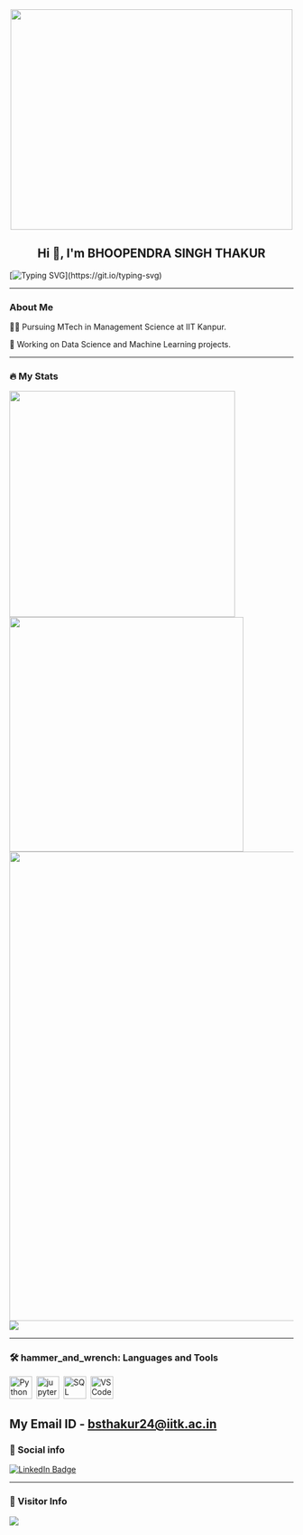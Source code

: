 <div id="header" align="center">
  <img src="https://cdn.dribbble.com/users/2279743/screenshots/4595026/media/740ca256175d7fc03b3b4fb26493fe6c.gif" width="500" 
     height="390"/>
</div>

<h2 align="center">Hi 👋, I'm BHOOPENDRA SINGH THAKUR</h2>

[![Typing SVG](https://readme-typing-svg.herokuapp.com?duration=10000&center=true&vCenter=true&width=800&height=30&lines=Hello+this+is+Bhoopendra+Welcome+to+my+Github+page.)](https://git.io/typing-svg)

---
### About Me

👨‍💻 Pursuing MTech in Management Science at IIT Kanpur.

🔭 Working on Data Science and Machine Learning projects.

--- 

### 🔥 My Stats 
<img width="400"  src="https://github-readme-stats.vercel.app/api?username=BhoopendrSthakur&show_icons=true&theme=blue-green" /> <img width="415" src="https://streak-stats.demolab.com/?user=BhoopendrSthakur&theme=blue-green" />
<img width="830" src="https://github-readme-activity-graph.vercel.app/graph?username=BhoopendrSthakur&bg_color=21232a&color=a8eeff&line=61dafb&point=f0fcff&area=true&hide_border=false" />
 <a href=""> <img align="center" src="https://github-readme-stats-sigma-five.vercel.app/api/top-langs/?username=BhoopendrSthakur&theme=blue-green&line_height=20&hide=css"/> </a>
 

---
### 🛠️ hammer_and_wrench: Languages and Tools 

<div>
  <img src="https://cdn3.iconfinder.com/data/icons/logos-and-brands-adobe/512/267_Python-512.png" alt="Python" width="40" height="40"/>&nbsp;
  <img src="https://miro.medium.com/v2/resize:fit:600/0*sCkSCEPxN6IPjir3.jpg" alt="jupyter" width="40" height="40"/>&nbsp;
  <img src="https://cdn-icons-png.freepik.com/256/4248/4248443.png?semt=ais_hybrid" alt="SQL" width="40" height="40"/>&nbsp;
<!--   <img src="https://cdn.jsdelivr.net/gh/devicons/devicon/icons/css3/css3-original.svg" alt="CSS" width="40" height="40"/>&nbsp;
  <img src="https://cdn.jsdelivr.net/gh/devicons/devicon/icons/javascript/javascript-original.svg" alt="JavaScript" width="40" height="40"/>&nbsp; -->
  <img src="https://cdn.jsdelivr.net/gh/devicons/devicon/icons/vscode/vscode-original.svg" alt="VS Code" width="40" height="40"/>&nbsp;
 
</div>

My Email ID - bsthakur24@iitk.ac.in
---
### 🔗 Social info

<div id="badges">
    <a href="https://www.linkedin.com/in/bhoopendra-singh-thakur-545218269/"  target="_blank">
    <img src="https://img.shields.io/badge/LinkedIn-blue?style=for-the-badge&logo=linkedin&logoColor=white" alt="LinkedIn Badge"/>
    </a>
<!--      <a href="https://mail.google.com/mail/u/0/?fs=1&tf=cm&to=creator.kishansinghthakur27@gmail.com"
    <img src="https://img.shields.io/badge/Gmail-D14836?style=for-the-badge&logo=gmail&logoColor=white" alt="Gmail Badge"/>
    </a>
    <a href="https://auth.geeksforgeeks.org/user/kishan12363">
    <img src="https://img.shields.io/badge/GeeksforGeeks-gray?style=for-the-badge&logo=geeksforgeeks&logoColor=35914c" alt="GFG"/>
    </a>
    <a href="https://leetcode.com/Kishan0001/" target="blank">
    <img src="https://w7.pngwing.com/pngs/640/947/png-transparent-leetcode-button-icon.png" alt="kishan1236" height="29" width="120" />
    </a> -->
<!--     <a href="https://twitter.com/KishanS36200218" target="blank">
    <img src="https://w7.pngwing.com/pngs/424/95/png-transparent-twitter-3d-twitter-twitter-logo-3d-twitter-logo-social-media-logo-3d-icon.png" alt="kishan1236" height="29" width="30" />
    </a> -->
</div>

---

### 👀 Visitor Info
<a href="https://u8views.com/github/BhoopendrSthakur"><img src="https://u8views.com/api/v1/github/profiles/126978912/views/day-week-month-total-count.svg"></a>
